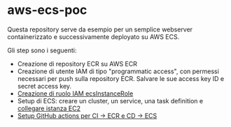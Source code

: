 # aws-ecs-poc

Questa repository serve da esempio per un semplice webserver containerizzato e successivamente deployato su AWS ECS.

Gli step sono i seguenti:

- Creazione di repository ECR su AWS ECR
- Creazione di utente IAM di tipo "programmatic access", con permessi necessari per push sulla repository ECR. Salvare le sue access key ID e secret access key.
- [Creazione di ruolo IAM ecsInstanceRole](https://docs.aws.amazon.com/AmazonECS/latest/developerguide/instance_IAM_role.html)
- Setup di ECS: creare un cluster, un service, una task definition e [collegare istanza EC2](https://docs.aws.amazon.com/AmazonECS/latest/developerguide/launch_container_instance.html)
- [Setup GitHub actions per CI -> ECR e CD -> ECS](https://docs.github.com/en/actions/deployment/deploying-to-your-cloud-provider/deploying-to-amazon-elastic-container-service)
